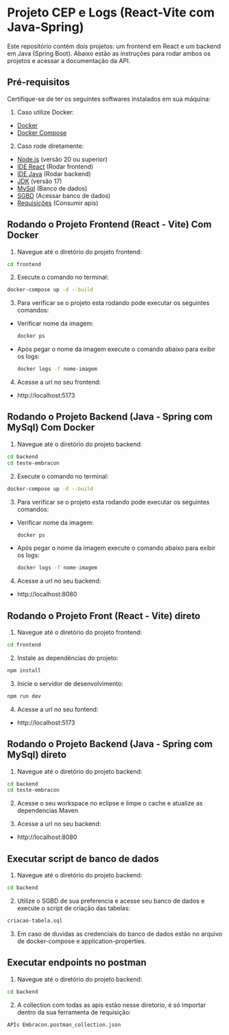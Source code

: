# Projeto CEP e Logs (React-Vite com Java-Spring)

Este repositório contém dois projetos: um frontend em React e um backend em Java (Spring Boot). Abaixo estão as instruções para rodar ambos os projetos e acessar a documentação da API.

## Pré-requisitos

Certifique-se de ter os seguintes softwares instalados em sua máquina:

1. Caso utilize Docker:

- [Docker](https://www.docker.com/)
- [Docker Compose](https://docs.docker.com/compose/)

2. Caso rode diretamente:

- [Node.js](https://nodejs.org/) (versão 20 ou superior)
- [IDE React](https://code.visualstudio.com/docs/setup/windows) (Rodar frontend)
- [IDE Java](https://eclipseide.org/) (Rodar backend)
- [JDK](https://www.oracle.com/java/technologies/javase/jdk17-archive-downloads.html) (versão 17)
- [MySql](https://www.mysql.com/downloads/) (Banco de dados)
- [SGBD](https://dbeaver.io/download/) (Acessar banco de dados)
- [Requisições](https://www.postman.com/downloads/) (Consumir apis)

## Rodando o Projeto Frontend (React - Vite) Com Docker

1. Navegue até o diretório do projeto frontend:

  ```sh
  cd frontend
  ```

2. Execute o comando no terminal:

  ```sh
  docker-compose up -d --build
  ```

3. Para verificar se o projeto esta rodando pode executar os seguintes comandos:

- Verificar nome da imagem:

  ```sh
  docker ps
  ```

- Após pegar o nome da imagem execute o comando abaixo para exibir os logs:

  ```sh
  docker logs -f nome-imagem
  ```

4. Acesse a url no seu frontend:

- http://localhost:5173

## Rodando o Projeto Backend (Java - Spring com MySql) Com Docker

1. Navegue até o diretório do projeto backend:

  ```sh
  cd backend
  cd teste-embracon
  ```

2. Execute o comando no terminal:

  ```sh
  docker-compose up -d --build
  ```

3. Para verificar se o projeto esta rodando pode executar os seguintes comandos:

- Verificar nome da imagem:

  ```sh
  docker ps
  ```

- Após pegar o nome da imagem execute o comando abaixo para exibir os logs:

  ```sh
  docker logs -f nome-imagem
  ```

4. Acesse a url no seu backend:

- http://localhost:8080

## Rodando o Projeto Front (React - Vite) direto

1. Navegue até o diretório do projeto frontend:

  ```sh
  cd frontend
  ```

2. Instale as dependências do projeto:

  ```sh
  npm install
  ```

3. Inicie o servidor de desenvolvimento:

  ```sh
  npm run dev
  ```

4. Acesse a url no seu fontend:

- http://localhost:5173

## Rodando o Projeto Backend (Java - Spring com MySql) direto

1. Navegue até o diretório do projeto backend:

  ```sh
  cd backend
  cd teste-embracon
  ```

2. Acesse o seu workspace no eclipse e limpe o cache e atualize as dependencias Maven

3. Acesse a url no seu backend:

- http://localhost:8080

## Executar script de banco de dados

1. Navegue até o diretório do projeto backend:

  ```sh
  cd backend
  ```

2. Utilize o SGBD de sua preferencia e acesse seu banco de dados e execute o script de criação das tabelas:

  ```sh
  criacao-tabela.sql
  ```

3. Em caso de duvidas as credenciais do banco de dados estão no arquivo de docker-compose e application-properties.


## Executar endpoints no postman

1. Navegue até o diretório do projeto backend:

  ```sh
  cd backend
  ```

2. A collection com todas as apis estão nesse diretorio, é só importar dentro da sua ferramenta de requisição:

  ```sh
  APIs Embracon.postman_collection.json
  ```

